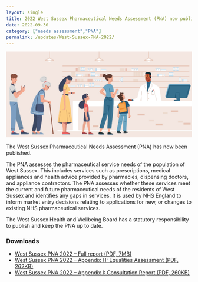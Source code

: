 ```yaml
---
layout: single
title: 2022 West Sussex Pharmaceutical Needs Assessment (PNA) now published
date: 2022-09-30
category: ["needs assessment","PNA"]
permalink: /updates/West-Sussex-PNA-2022/
---
```


![A decorative image of people waiting at a pharmacy counter](/assets/images/PNA_picture.PNG)

The West Sussex Pharmaceutical Needs Assessment (PNA) has now been published.

The PNA assesses the pharmaceutical service needs of the population of West Sussex. This includes services such as prescriptions, medical appliances and health advice provided by pharmacies, dispensing doctors, and appliance contractors.  The PNA assesses whether these services meet the current and future pharmaceutical needs of the residents of West Sussex and identifies any gaps in services. It is used by NHS England to inform market entry decisions relating to applications for new, or changes to existing NHS pharmaceutical services.

The West Sussex Health and Wellbeing Board has a statutory responsibility to publish and keep the PNA up to date. 

### Downloads
* [West Sussex PNA 2022 – Full report (PDF, 7MB)](/assets/pdf/West_Sussex_PNA_2022.pdf)
* [West Sussex PNA 2022 – Appendix H: Equalities Assessment (PDF, 262KB)](/assets/pdf/WEST%20SUSSEX%20PNA%202022%20-%20APPENDIX%20H%20Equalities%20Assessment%2028.9.22.pdf)
* [West Sussex PNA 2022 – Appendix I: Consultation Report (PDF, 260KB)](/assets/pdf/West%20Sussex%20PNA%202022%20CONSULTATION%20REPORT%20-%20Appendix%20I%2028.09.2022.pdf)
